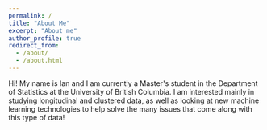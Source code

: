 ```yaml
---
permalink: /
title: "About Me"
excerpt: "About me"
author_profile: true
redirect_from: 
  - /about/
  - /about.html
---
```


Hi! My name is Ian and I am currently a Master's student in the Department of Statistics at the University of British Columbia. I am interested mainly in studying longitudinal and clustered data, as well as looking at new machine learning technologies to help solve the many issues that come along with this type of data!
